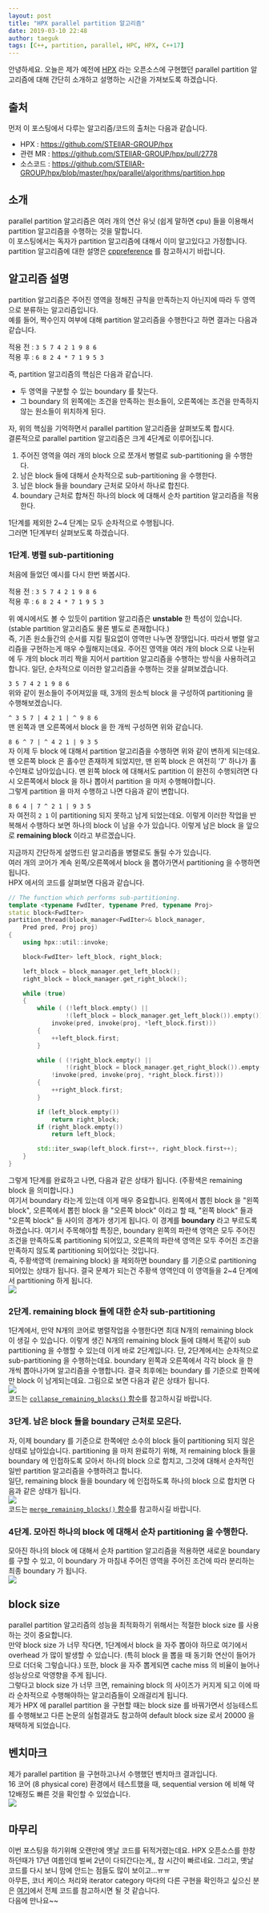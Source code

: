 ```yaml
---
layout: post
title: "HPX parallel partition 알고리즘"
date: 2019-03-10 22:48
author: taeguk
tags: [C++, partition, parallel, HPC, HPX, C++17]
---
```


안녕하세요. 오늘은 제가 예전에 [HPX](https://github.com/STEllAR-GROUP/hpx) 라는 오픈소스에 구현했던 parallel partition 알고리즘에 대해 간단히 소개하고 설명하는 시간을 가져보도록 하겠습니다.

## 출처
먼저 이 포스팅에서 다루는 알고리즘/코드의 출처는 다음과 같습니다.
* HPX : https://github.com/STEllAR-GROUP/hpx
* 관련 MR : https://github.com/STEllAR-GROUP/hpx/pull/2778
* 소스코드 : https://github.com/STEllAR-GROUP/hpx/blob/master/hpx/parallel/algorithms/partition.hpp

## 소개
parallel partition 알고리즘은 여러 개의 연산 유닛 (쉽게 말하면 cpu) 들을 이용해서 partition 알고리즘을 수행하는 것을 말합니다. <br/>
이 포스팅에서는 독자가 partition 알고리즘에 대해서 이미 알고있다고 가정합니다. partition 알고리즘에 대한 설명은 [cppreference](https://en.cppreference.com/w/cpp/algorithm/partition) 를 참고하시기 바랍니다.

## 알고리즘 설명
partition 알고리즘은 주어진 영역을 정해진 규칙을 만족하는지 아닌지에 따라 두 영역으로 분류하는 알고리즘입니다. <br/>
예를 들어, 짝수인지 여부에 대해 partition 알고리즘을 수행한다고 하면 결과는 다음과 같습니다.

적용 전 : `3 5 7 4 2 1 9 8 6` <br/>
적용 후 : `6 8 2 4 * 7 1 9 5 3` <br/>

즉, partition 알고리즘의 핵심은 다음과 같습니다.
* 두 영역을 구분할 수 있는 boundary 를 찾는다.
* 그 boundary 의 왼쪽에는 조건을 만족하는 원소들이, 오른쪽에는 조건을 만족하지 않는 원소들이 위치하게 된다.

자, 위의 핵심을 기억하면서 parallel partition 알고리즘을 살펴보도록 합시다. <br/>
결론적으로 parallel partition 알고리즘은 크게 4단계로 이루어집니다.

1. 주어진 영역을 여러 개의 block 으로 쪼개서 병렬로 sub-partitioning 을 수행한다.
2. 남은 block 들에 대해서 순차적으로 sub-partitioning 을 수행한다.
3. 남은 block 들을 boundary 근처로 모아서 하나로 합친다.
4. boundary 근처로 합쳐진 하나의 block 에 대해서 순차 partition 알고리즘을 적용한다.

1단계를 제외한 2~4 단계는 모두 순차적으로 수행됩니다.  <br/>
그러면 1단계부터 살펴보도록 하겠습니다.

### 1단계. 병렬 sub-partitioning
처음에 들었던 예시를 다시 한번 봐봅시다.

적용 전 : `3 5 7 4 2 1 9 8 6` <br/>
적용 후 : `6 8 2 4 * 7 1 9 5 3` <br/>

위 예시에서도 볼 수 있듯이 partition 알고리즘은 **unstable** 한 특성이 있습니다. (stable partition 알고리즘도 물론 별도로 존재합니다.) <br/>
즉, 기존 원소들간의 순서를 지킬 필요없이 영역만 나누면 장땡입니다. 따라서 병렬 알고리즘을 구현하는게 매우 수월해지는데요. 주어진 영역을 여러 개의 block 으로 나눈뒤에  두 개의 block 끼리 짝을 지어서 partition 알고리즘을 수행하는 방식을 사용하려고 합니다. 일단, 순차적으로 이러한 알고리즘을 수행하는 것을 살펴보겠습니다.

`3 5 7 4 2 1 9 8 6` <br/>
위와 같이 원소들이 주어져있을 때, 3개의 원소씩 block 을 구성하여 partitioning 을 수행해보겠습니다.

`^ 3 5 7 | 4 2 1 | ^ 9 8 6` <br/>
맨 왼쪽과 맨 오른쪽에서 block 을 한 개씩 구성하면 위와 같습니다.

`8 6 ^ 7 | ^ 4 2 1 | 9 3 5` <br/>
자 이제 두 block 에 대해서 partition 알고리즘을 수행하면 위와 같이 변하게 되는데요. <br/>
맨 오른쪽 block 은 홀수만 존재하게 되었지만, 맨 왼쪽 block 은 여전히 '7' 하나가 홀수인채로 남아있습니다. 맨 왼쪽 block 에 대해서도 partition 이 완전히 수행되려면 다시 오른쪽에서 block 을 하나 뽑아서 partition 을 마저 수행해야합니다. <br/>
그렇게 partition 을 마저 수행하고 나면 다음과 같이 변합니다.

`8 6 4 | 7 ^ 2 1 | 9 3 5` <br/>
자 여전히 `2 1` 이 partitioning 되지 못하고 남게 되었는데요. 이렇게 이러한 작업을 반복해서 수행하다 보면 하나의 block 이 남을 수가 있습니다. 이렇게 남은 block 을 앞으로 **remaining block** 이라고 부르겠습니다.

지금까지 간단하게 설명드린 알고리즘을 병렬로도 돌릴 수가 있습니다. <br/>
여러 개의 코어가 계속 왼쪽/오른쪽에서 block 을 뽑아가면서 partitioning 을 수행하면 됩니다. <br/>
HPX 에서의 코드를 살펴보면 다음과 같습니다.
```cpp
// The function which performs sub-partitioning.
template <typename FwdIter, typename Pred, typename Proj>
static block<FwdIter>
partition_thread(block_manager<FwdIter>& block_manager,
    Pred pred, Proj proj)
{
    using hpx::util::invoke;

    block<FwdIter> left_block, right_block;

    left_block = block_manager.get_left_block();
    right_block = block_manager.get_right_block();

    while (true)
    {
        while ( (!left_block.empty() ||
                !(left_block = block_manager.get_left_block()).empty()) &&
            invoke(pred, invoke(proj, *left_block.first)))
        {
            ++left_block.first;
        }

        while ( (!right_block.empty() ||
                !(right_block = block_manager.get_right_block()).empty()) &&
            !invoke(pred, invoke(proj, *right_block.first)))
        {
            ++right_block.first;
        }

        if (left_block.empty())
            return right_block;
        if (right_block.empty())
            return left_block;

        std::iter_swap(left_block.first++, right_block.first++);
    }
}
```
그렇게 1단계를 완료하고 나면, 다음과 같은 상태가 됩니다. (주황색은 remaining block 을 의미합니다.) <br/>
여기서 boundary 라는게 있는데 이게 매우 중요합니다. 왼쪽에서 뽑힌 block 을 "왼쪽 block", 오른쪽에서 뽑힌 block 을 "오른쪽 block" 이라고 할 때, "왼쪽 block" 들과 "오른쪽 block" 들 사이의 경계가 생기게 됩니다. 이 경계를 **boundary** 라고 부르도록 하겠습니다. 여기서 주목해야할 특징은, boundary 왼쪽의 파란색 영역은 모두 주어진 조건을 만족하도록 partitioning 되어있고, 오른쪽의 파란색 영역은 모두 주어진 조건을 만족하지 않도록 partitioning 되어있다는 것입니다. <br/>
즉, 주황색영역 (remaining block) 을 제외하면 boundary 를 기준으로 partitioning 되어있는 상태가 됩니다. 결국 문제가 되는건 주황색 영역인데 이 영역들을 2~4 단계에서 partitioning 하게 됩니다. <br/>
![](https://lh3.googleusercontent.com/O5M2EUKQrjHSfEjQwyNVELcK9-9sWGPwaRzyVujh2LTYBnNUAl7Cxs7Hyh1g98mAJIaMbsmzxgtJ)

### 2단계. remaining block 들에 대한 순차 sub-partitioning
1단계에서, 만약 N개의 코어로 병렬작업을 수행한다면 최대 N개의 remaining block 이 생길 수 있습니다. 이렇게 생긴 N개의 remaining block 들에 대해서 똑같이 sub partitioning 을 수행할 수 있는데 이게 바로 2단계입니다. 단, 2단계에서는 순차적으로 sub-partitioning 을 수행하는데요. boundary 왼쪽과 오른쪽에서 각각 block 을 한 개씩 뽑아나가며 알고리즘을 수행합니다. 결국 최후에는 boundary 를 기준으로 한쪽에만 block 이 남게되는데요. 그림으로 보면 다음과 같은 상태가 됩니다. <br/>
![](https://lh3.googleusercontent.com/AUnDCvhQ-f6KAOs6l4mE-piF6-omucyJndC0sb51Z-WedLKIen6vgDqSY_uxcN-I00DL06fGJX_k) <br/>
코드는 [`collapse_remaining_blocks()` 함수](https://github.com/STEllAR-GROUP/hpx/blob/6c061adfe5190728a8c3b3c179badc04d4afa220/hpx/parallel/algorithms/partition.hpp#L607-L679)를 참고하시길 바랍니다.

### 3단계. 남은 block 들을 boundary 근처로 모은다.
자, 이제 boundary 를 기준으로 한쪽에만 소수의 block 들이 partitioning 되지 않은 상태로 남아있습니다. partitioning 을 마저 완료하기 위해, 저 remaining block 들을 boundary 에 인접하도록 모아서 하나의 block 으로 합치고, 그것에 대해서 순차적인 일반 partition 알고리즘을 수행하려고 합니다. <br/>
일단, remaining block 들을 boundary 에 인접하도록 하나의 block 으로 합치면 다음과 같은 상태가 됩니다. <br/>
![](https://lh3.googleusercontent.com/cVmKj6Y2NcludhJxe2KDSsOs9m-1swDmAfyn3GOwh3s1iNtBNEjSFGK28yUKjEtmSKqAft2HSlQA) <br/>
코드는 [`merge_remaining_blocks()` 함수](https://github.com/STEllAR-GROUP/hpx/blob/6c061adfe5190728a8c3b3c179badc04d4afa220/hpx/parallel/algorithms/partition.hpp#L796-L830)를 참고하시길 바랍니다.

### 4단계. 모아진 하나의 block 에 대해서 순차 partitioning 을 수행한다.
모아진 하나의 block 에 대해서 순차 partition 알고리즘을 적용하면 새로운 boundary 를 구할 수 있고, 이 boundary 가 마침내 주어진 영역을 주어진 조건에 따라 분리하는 최종 boundary 가 됩니다. <br/>
![](https://lh3.googleusercontent.com/ccFZDKlaCMFB2_uo0u6-hNEuwB0XZA-HrSQTSkeT5iM8Hl8mbCMktMeQcV1XMntrnhyN7c46MSUI)

## block size
parallel partition 알고리즘의 성능을 최적화하기 위해서는 적절한 block size 를 사용하는 것이 중요합니다. <br/>
만약 block size 가 너무 작다면, 1단계에서 block 을 자주 뽑아야 하므로 여기에서 overhead 가 많이 발생할 수 있습니다. (특히 block 을 뽑을 때 동기화 연산이 들어가므로 더더욱 그렇습니다.) 또한, block 을 자주 뽑게되면 cache miss 의 비율이 늘어나 성능상으로 악영향을 주게 됩니다. <br/>
그렇다고 block size 가 너무 크면, remaining block 의 사이즈가 커지게 되고 이에 따라 순차적으로 수행해야하는 알고리즘들이 오래걸리게 됩니다. <br/>
제가 HPX 에 parallel partition 을 구현할 때는 block size 를 바꿔가면서 성능테스트를 수행해보고 다른 논문의 실험결과도 참고하여 default block size 로서 20000 을 채택하게 되었습니다.

## 벤치마크
제가 parallel partition 을 구현하고나서 수행했던 벤치마크 결과입니다. <br/>
16 코어 (8 physical core) 환경에서 테스트했을 때, sequential version 에 비해 약 12배정도 빠른 것을 확인할 수 있었습니다. <br/>
![](https://lh3.googleusercontent.com/VuPbRbqhnqZF14FJMhnI7pl8Wxx0CcPfMKnvF2_SGJYcLUm2vVb2Zxpu5yVFN6qzmrdYqXlfUtAA)

## 마무리
이번 포스팅을 하기위해 오랜만에 옛날 코드를 뒤적거렸는데요. HPX 오픈소스를 한창 하던때가 17년 여름인데 벌써 2년이 다되간다는게,, 참 시간이 빠르네요. 그리고, 옛날 코드를 다시 보니 맘에 안드는 점들도 많이 보이고...ㅠㅠ <br/>
아무튼, 코너 케이스 처리와 iterator category 마다의 다른 구현을 확인하고 싶으신 분은 [여기](https://github.com/STEllAR-GROUP/hpx/blob/master/hpx/parallel/algorithms/partition.hpp)에서 전체 코드를 참고하시면 될 것 같습니다. <br/>
다음에 만나요~~
